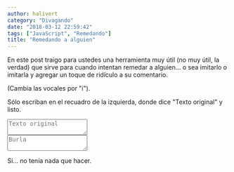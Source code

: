 ```yaml
---
author: halivert
category: "Divagando"
date: "2018-03-12 22:59:42"
tags: ["JavaScript", "Remedando"]
title: "Remedando a alguien"
---
```


En este post traigo para ustedes una herramienta muy útil (no muy útil, la
verdad) que sirve para cuando intentan remedar a alguien... o sea imitarlo o
imitarla y agregar un toque de ridículo a su comentario.

<!-- Seguir leyendo -->

(Cambia las vocales por "i").

Sólo escriban en el recuadro de la izquierda, donde dice "Texto original" y
listo.

<div class="flex gap-3">
  <div class="flex-1">
    <div class="w-full">
      <textarea
        class="w-full resize-y min-w-20 rounded p-2"
        id="textoOriginal"
        placeholder="Texto original"></textarea
      >
    </div>
  </div>
  <div class="flex-1">
    <div class="w-full">
    <textarea
      class="w-full resize-y min-w-20 rounded p-2"
      id="textoConvertido"
      placeholder="Burla"
      readonly></textarea
    >
    </div>
  </div>
</div>

<script type="text/javascript">
  let originalTextArea = document.getElementById('textoOriginal');
  let newTextArea = document.getElementById('textoConvertido');
  originalTextArea.onkeyup = function(key) {
    let texto = originalTextArea.value;
    let nuevoTexto = '';

    for (let i in texto) {
      if (isLowerVowel(texto[i]))
        nuevoTexto += 'i';
      else if (isUpperVowel(texto[i]))
        nuevoTexto += 'I';
      else if (isLowerVowelAccentuated(texto[i]))
        nuevoTexto += 'í';
      else if (isUpperVowelAccentuated(texto[i]))
        nuevoTexto += 'Í';
      else
        nuevoTexto += texto[i];
    }

    newTextArea.value = nuevoTexto;
  };

  function isLowerVowel(c) {
    return c == 'a' || c == 'e' || c == 'i' || c == 'o' || c == 'u';
  }

  function isUpperVowel(c) {
    return c == 'A' || c == 'E' || c == 'I' || c == 'O' || c == 'U';
  }

  function isLowerVowelAccentuated(c) {
    return c == 'á' || c == 'é' || c == 'í' || c == 'ó' || c == 'ú';
  }

  function isUpperVowelAccentuated(c) {
    return c == 'Á' || c == 'É' || c == 'Í' || c == 'Ó' || c == 'Ú';
  }
</script>

Sí... no tenía nada que hacer.
